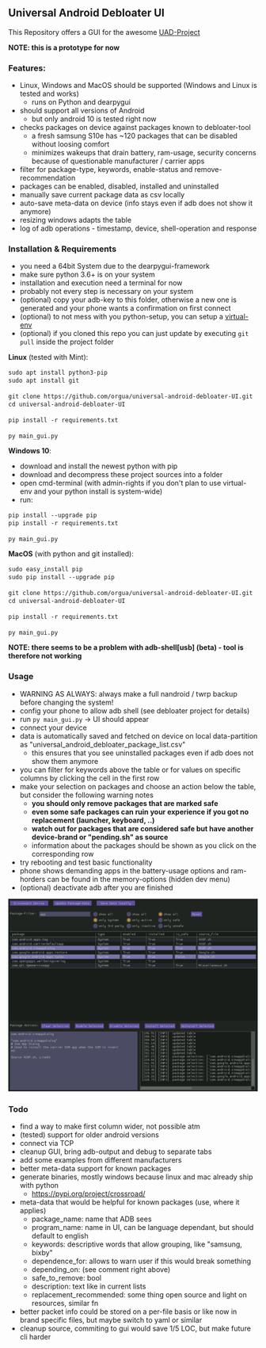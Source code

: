 ## Universal Android Debloater UI

This Repository offers a GUI for the awesome [UAD-Project](https://gitlab.com/W1nst0n/universal-android-debloater)

**NOTE: this is a prototype for now**

### Features:

- Linux, Windows and MacOS should be supported (Windows and Linux is tested and works)
  - runs on Python and dearpygui
- should support all versions of Android
  - but only android 10 is tested right now
- checks packages on device against packages known to debloater-tool
	- a fresh samsung S10e has ~120 packages that can be disabled without loosing comfort
    - minimizes wakeups that drain battery, ram-usage, security concerns because of questionable manufacturer / carrier apps
- filter for package-type, keywords, enable-status and remove-recommendation
- packages can be enabled, disabled, installed and uninstalled
- manually save current package data as csv locally
- auto-save meta-data on device (info stays even if adb does not show it anymore)
- resizing windows adapts the table
- log of adb operations - timestamp, device, shell-operation and response


### Installation & Requirements

- you need a 64bit System due to the dearpygui-framework
- make sure python 3.6+ is on your system
- installation and execution need a terminal for now
- probably not every step is necessary on your system
- (optional) copy your adb-key to this folder, otherwise a new one is generated and your phone wants a confirmation on first connect
- (optional) to not mess with you python-setup, you can setup a [virtual-env](https://uoa-eresearch.github.io/eresearch-cookbook/recipe/2014/11/26/python-virtual-env/) 
- (optional) if you cloned this repo you can just update by executing `git pull` inside the project folder

**Linux** (tested with Mint):

```console
sudo apt install python3-pip  
sudo apt install git

git clone https://github.com/orgua/universal-android-debloater-UI.git
cd universal-android-debloater-UI

pip install -r requirements.txt

py main_gui.py
```

**Windows 10**:

- download and install the newest python with pip
- download and decompress these project sources into a folder
- open cmd-terminal (with admin-rights if you don't plan to use virtual-env and your python install is system-wide)
- run:

```console
pip install --upgrade pip
pip install -r requirements.txt

py main_gui.py
```

**MacOS** (with python and git installed):

```console
sudo easy_install pip
sudo pip install --upgrade pip

git clone https://github.com/orgua/universal-android-debloater-UI.git
cd universal-android-debloater-UI

pip install -r requirements.txt

py main_gui.py
 ```

**NOTE: there seems to be a problem with adb-shell[usb] (beta) - tool is therefore not working**

### Usage

- WARNING AS ALWAYS: always make a full nandroid / twrp backup before changing the system!
- config your phone to allow adb shell (see debloater project for details)
- run `py main_gui.py` -> UI should appear
- connect your device
- data is automatically saved and fetched on device on local data-partition as "universal_android_debloater_package_list.csv"
  - this ensures that you see uninstalled packages even if adb does not show them anymore
- you can filter for keywords above the table or for values on specific columns by clicking the cell in the first row
- make your selection on packages and choose an action below the table, but consider the following warning notes
  - **you should only remove packages that are marked safe**
  - **even some safe packages can ruin your experience if you got no replacement (launcher, keyboard, ..)**
  - **watch out for packages that are considered safe but have another device-brand or "pending.sh" as source**
  - information about the packages should be shown as you click on the corresponding row
- try rebooting and test basic functionality
- phone shows demanding apps in the battery-usage options and ram-horders can be found in the memory-options (hidden dev menu)
- (optional) deactivate adb after you are finished
  
![screenshot](./media/screenshot_alpha.png)

### Todo

- find a way to make first column wider, not possible atm
- (tested) support for older android versions
- connect via TCP
- cleanup GUI, bring adb-output and debug to separate tabs
- add some examples from different manufacturers
- better meta-data support for known packages
- generate binaries, mostly windows because linux and mac already ship with python
  - https://pypi.org/project/crossroad/
- meta-data that would be helpful for known packages (use, where it applies)
  - package_name: name that ADB sees
  - program_name: name in UI, can be language dependant, but should default to english
  - keywords: descriptive words that allow grouping, like "samsung, bixby"
  - dependence_for: allows to warn user if this would break something
  - depending_on: (see comment right above)
  - safe_to_remove: bool
  - description: text like in current lists
  - replacement_recommended: some thing open source and light on resources, similar fn
- better packet info could be stored on a per-file basis or like now in brand specific files, but maybe switch to yaml or similar
- cleanup source, commiting to gui would save 1/5 LOC, but make future cli harder 
